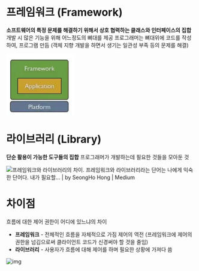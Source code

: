 # 프레임워크 (Framework)

**소프트웨어의 특정 문제를 해결하기 위해서 상호 협력하는 클래스와 인터페이스의 집합**
개발 시 많은 기능을 위해 어느정도의 뼈대를 제공
프로그래머는 뼈대위에 코드를 작성하여, 프로그램 만듬
(객체 지향 개발을 하면서 생기는 일관성 부족 등의 문제를 해결)

![프레임워크](./image/프레임워크.png)

# 라이브러리 (Library)

**단순 활용이 가능한 도구들의 집합**
프로그래머가 개발하는데 필요한 것들을 모아둔 것

![프레임워크와 라이브러리의 차이. 프레임워크와 라이브러리라는 단어는 나에게 익숙한 단어다. 내가 필요할… | by SeongHo Hong  | Medium](https://miro.medium.com/fit/c/1838/551/1*0E879_z2aQtl2KLxB7kdZQ.png)

# 차이점

흐름에 대한 제어 권한이 어디에 있느냐의 차이

- **프레임워크** - 전체적인 흐름을 자체적으로 가짐
  제어의 역전 (프레임워크에 제어의 권한을 넘김으로써 클라이언트 코드가 신경써야 할 것을 줄임)
- **라이브러리** - 사용자가 흐름에 대해 제어를 하며 필요한 상황에 가져다 씀

![img](https://t1.daumcdn.net/cfile/tistory/227C753C57EF5A5E26)